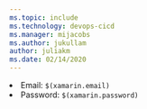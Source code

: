 ```yaml
---
ms.topic: include
ms.technology: devops-cicd
ms.manager: mijacobs
ms.author: jukullam
author: juliakm
ms.date: 02/14/2020
---
```


<li>Email: <code>$(xamarin.email)</code></li>
<li>Password: <code>$(xamarin.password)</code></li>
